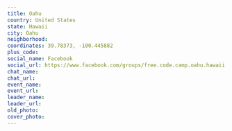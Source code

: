 ```yaml
---
title: Oahu
country: United States
state: Hawaii
city: Oahu
neighborhood: 
coordinates: 39.78373, -100.445882
plus_code:
social_name: Facebook
social_url: https://www.facebook.com/groups/free.code.camp.oahu.hawaii
chat_name:
chat_url:
event_name:
event_url:
leader_name:
leader_url:
old_photo: 
cover_photo:
---
```

